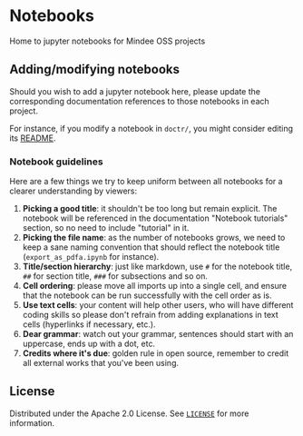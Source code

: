 # Notebooks
Home to jupyter notebooks for Mindee OSS projects


## Adding/modifying notebooks

Should you wish to add a jupyter notebook here, please update the corresponding documentation references to those notebooks in each project.

For instance, if you modify a notebook in `doctr/`, you might consider editing its [README](https://github.com/mindee/doctr/blob/main/notebooks/README.md).



### Notebook guidelines

Here are a few things we try to keep uniform between all notebooks for a clearer understanding by viewers:

1. **Picking a good title**: it shouldn't be too long but remain explicit. The notebook will be referenced in the documentation "Notebook tutorials" section, so no need to include "tutorial" in it.
2. **Picking the file name**: as the number of notebooks grows, we need to keep a sane naming convention that should reflect the notebook title (`export_as_pdfa.ipynb` for instance).
3. **Title/section hierarchy**: just like markdown, use `#` for the notebook title, `##` for section title, `###` for subsections and so on.
4. **Cell ordering**: please move all imports up into a single cell, and ensure that the notebook can be run successfully with the cell order as is.
5. **Use text cells**: your content will help other users, who will have different coding skills so please don't refrain from adding explanations in text cells (hyperlinks if necessary, etc.).
6. **Dear grammar**: watch out your grammar, sentences should start with an uppercase, ends up with a dot, etc.
7. **Credits where it's due**: golden rule in open source, remember to credit all external works that you've been using.


## License

Distributed under the Apache 2.0 License. See [`LICENSE`](LICENSE) for more information.
